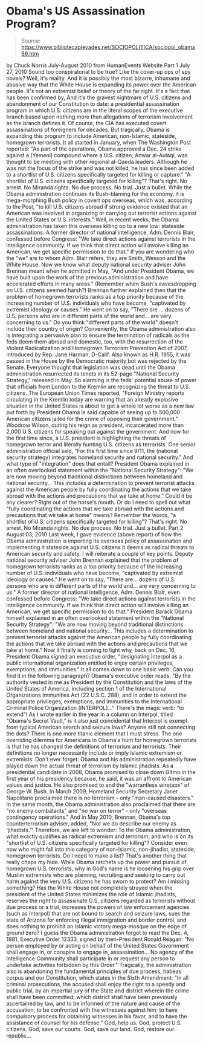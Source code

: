 # Obama's US Assassination Program?

> Source: https://www.bibliotecapleyades.net/SOCIOPOLITICA/sociopol_obama69.htm

by Chuck Norris
July-August 2010
from
HumanEvents Website
Part 1
July 27, 2010
Sound too conspiratorial to be true? Like the
cover-up ops of spy novels? Well, it's reality.
And it is possibly the most bizarre, inhumane
and abusive way that the White House is expanding its power over the
American people. It's not an extremist belief or theory of the far right.
It's a fact that has been confirmed by,
And it's the gravest nightmare of U.S. citizens
and abandonment of our Constitution to date:
a presidential assassination program
in which U.S. citizens are in the literal scopes of the executive branch
based upon nothing more than allegations of terrorism involvement as the
branch defines it.
Of course,
the CIA
has executed covert assassinations of foreigners for decades. But
tragically, Obama is expanding this program to include American,
non-Islamic, stateside, homegrown terrorists.
It all started in January, when The Washington Post
reported:
"As part of the operations, Obama approved a
Dec. 24 strike against a (Yemeni) compound where a U.S. citizen, Anwar
al-Aulaqi, was thought to be meeting with other regional al-Qaeda
leaders. Although he was not the focus of the strike and was not killed,
he has since been added to a shortlist of U.S. citizens specifically
targeted for killing or capture."
"A shortlist of U.S. citizens specifically
targeted for killing"? That's right.
No arrest. No
Miranda rights. No due process. No trial.
Just a bullet.
While the
Obama administration
continues its Bush-blaming for the economy, it is mega-morphing Bush policy
in covert ops overseas, which was, according to the Post,
"to kill U.S. citizens abroad if strong
evidence existed that an American was involved in organizing or carrying
out terrorist actions against the United States or U.S. interests."
Well, in recent weeks, the Obama administration
has taken this overseas killing op to a new low: stateside assassinations.
A former director of national intelligence, Adm. Dennis Blair,
confessed before Congress:
"We take direct actions against terrorists
in the intelligence community. If we think that direct action will
involve killing an American, we get specific permission to do that."
If you are wondering who the "we" are to whom
Adm. Blair refers, they are Smith, Wesson and the White House.
Now we know what deputy national security adviser John Brennan meant
when
he admitted in May,
"And under President Obama, we have built
upon the work of the previous administration and have accelerated
efforts in many areas." (Remember when Bush's eavesdropping on U.S.
citizens seemed harsh?)
Brennan further explained then that the problem
of homegrown terrorists ranks as a top priority because of the increasing
number of U.S. individuals who have become,
"captivated by extremist ideology or
causes." He went on to say, "There are ... dozens of U.S. persons who
are in different parts of the world and... are very concerning to us."
Do you think "different parts of the world"
doesn't include their country of origin?
Conveniently, the Obama administration also is integrating a pervasive plan
to ensure the termination of radicals as the feds deem them abroad and
domestic, too, with the resurrection of the Violent Radicalization and
Homegrown Terrorism Prevention Act of 2007, introduced by Rep. Jane
Harman, D-Calif.
Also known as
H.R. 1955, it was passed in the House by
the Democratic majority but was rejected by the Senate.
Everyone thought that legislation was dead until the Obama administration
resurrected its tenets in its 52-page "National Security Strategy," released
in May. So alarming is the feds' potential abuse of power that officials
from London to the Kremlin are recognizing the threat to U.S. citizens.
The
European Union Times reported,
"Foreign Ministry reports circulating in the
Kremlin today are warning that an already explosive situation in the
United States is about to get a whole lot worse as a new law put forth
by President Obama is said capable of seeing up to 500,000 American
citizens jailed for the crime of opposing their government."
Woodrow Wilson, during his reign as president,
incarcerated more than 2,000 U.S. citizens for speaking out against the
government. And now for the first time since, a U.S. president is
highlighting the threats of homegrown terror and literally hunting U.S.
citizens as terrorists.
One senior administration official said,
"For the first time since 9/11, the
(national security strategy) integrates homeland security and national
security."
And what type of "integration" does that entail?
President Obama explained in an often overlooked statement within the "National
Security Strategy":
"We are now moving beyond traditional
distinctions between homeland and national security... This includes a
determination to prevent terrorist attacks against the American people
by fully coordinating the actions that we take abroad with the actions
and precautions that we take at home."
Could it be any clearer? Right out of the
horse's mouth.
Or do I need to spell out what "fully
coordinating the actions that we take abroad with the actions and
precautions that we take at home" means?
Remember the words,
"a shortlist of U.S. citizens specifically
targeted for killing"?
That's right.
No arrest. No Miranda rights. No due process. No
trial. Just a bullet.
Part 2
August 03, 2010
Last week, I gave evidence (above report) of how the
Obama
administration is importing its overseas policy of assassination
and implementing it stateside against U.S. citizens it deems as radical
threats to American security and safety.
I will reiterate a couple of key points.
Deputy national security adviser
John Brennan explained that the problem
of homegrown terrorists ranks as a top priority because of the increasing
number of U.S. individuals who have become,
"captivated by extremist ideology or
causes."
He went on to say,
"There are... dozens of U.S. persons who are
in different parts of the world and... are very concerning to us."
A former director of national intelligence, Adm.
Dennis Blair, even confessed before
Congress:
"We take direct actions against terrorists
in the intelligence community. If we think that direct action will
involve killing an American, we get specific permission to do that."
President Barack Obama himself explained
in an often overlooked statement within the "National
Security Strategy":
"We are now moving beyond traditional
distinctions between homeland and national security... This includes a
determination to prevent terrorist attacks against the American people
by fully coordinating the actions that we take abroad with the actions
and precautions that we take at home."
Now it finally is coming to light why, back on
Dec. 16, President Obama signed an executive order,
"designating Interpol as a public
international organization entitled to enjoy certain privileges,
exemptions, and immunities."
It all comes down to one basic verb. Can you
find it in the following paragraph?
Obama's executive order reads,
"By the authority vested in me as President
by the Constitution and the laws of the United States of America,
including section 1 of the International Organizations Immunities Act
(22 U.S.C. 288), and in order to extend the appropriate
privileges, exemptions, and immunities to the International Criminal
Police Organization (INTERPOL)..."
There's the magic verb: "to extend"!
As I wrote earlier in the year in a column on Interpol, titled "Obama's
Secret Vault," is it also just coincidental that Interpol is
exempt from typical American search and seizure laws?
Anyone still not connecting the dots?
There is one more titanic element that I must stress. The one overriding
dilemma for Americans in Obama's hunt for homegrown terrorists is that he
has changed the definitions of terrorism and terrorists. Their definitions
no longer necessarily include or imply Islamic extremism or extremists.
Don't ever forget:
Obama and his administration repeatedly have
played down the actual threat of terrorism by Islamic jihadists.
As a presidential candidate in 2008, Obama
promised to close down Gitmo in the first year of his presidency because, he
said, it was an affront to American values and justice.
He also promised to end the "warrantless
wiretaps" of
George W. Bush.
In March 2009, Homeland Security Secretary
Janet Napolitano proclaimed there is no terrorism - only "man-caused
disasters." In the same month, the Obama administration also proclaimed that
there are "no enemy combatants" and "no war on terror" - only "overseas
contingency operations."
And in May 2010, Brennan, Obama's top
counterterrorism adviser, added,
"Nor we do describe our enemy as 'jihadists.'"
Therefore, we are left to wonder:
To the Obama administration, what exactly
qualifies as radical extremism and terrorism, and who is on its
"shortlist of U.S. citizens specifically targeted for killing"?
Consider even now who might fall into this
category of non-Islamic, non-jihadist, stateside, homegrown terrorists. Do I
need to make a list?
That's another thing that really chaps my hide. While Obama ratchets up the
power and pursuit of homegrown U.S. terrorists, why in God's name is he
loosening his grip over Muslim extremists who are planning, recruiting and
seeking to carry out harm against the very U.S. citizens he has sworn to
protect?
Am I missing something?
Has the White House not completely strayed when the president of the United
States minimizes the role of Islamic jihadists, reserves the right to
assassinate U.S. citizens regarded as terrorists without due process or a
trial, increases the powers of law enforcement agencies (such as Interpol)
that are not bound to search and seizure laws, sues the state of Arizona for
enforcing illegal immigration and border control, and does nothing to
prohibit an Islamic victory mega-mosque on the edge of ground zero?
I guess the Obama administration forgot to read the Dec. 4, 1981,
Executive Order 12333, signed by
then-President Ronald Reagan:
"No person employed by or acting on behalf
of the United States Government shall engage in, or conspire to engage
in, assassination... No agency of the Intelligence Community shall
participate in or request any person to undertake activities forbidden
by this Order."
Tragically, the administration also is
abandoning the fundamental principles of due process, habeas corpus and our
Constitution, which states in
the Sixth Amendment:
"In all criminal prosecutions, the accused
shall enjoy the right to a speedy and public trial, by an impartial jury
of the State and district wherein the crime shall have been committed;
which district shall have been previously ascertained by law, and to be
informed of the nature and cause of the accusation; to be confronted
with the witnesses against him; to have compulsory process for obtaining
witnesses in his favor, and to have the assistance of counsel for his
defense."
God, help us.
God, protect U.S. citizens. God, save our
courts. God, save our land. God, restore our republic...
